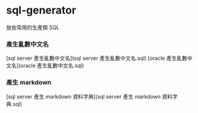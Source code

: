 # sql-generator
放些常用的生產類 SQL

### 產生亂數中文名
[sql server 產生亂數中文名](sql server 產生亂數中文名.sql)
[oracle 產生亂數中文名](oracle 產生亂數中文名.sql)

### 產生 markdown
[sql server 產生 markdown 資料字典](sql server 產生 markdown 資料字典.sql)
